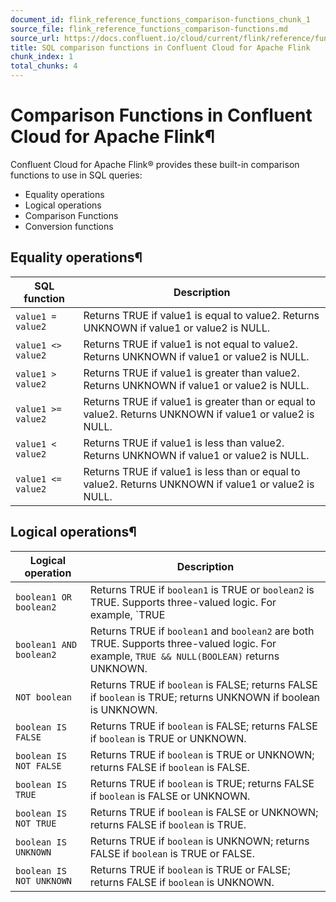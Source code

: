 ```yaml
---
document_id: flink_reference_functions_comparison-functions_chunk_1
source_file: flink_reference_functions_comparison-functions.md
source_url: https://docs.confluent.io/cloud/current/flink/reference/functions/comparison-functions.html
title: SQL comparison functions in Confluent Cloud for Apache Flink
chunk_index: 1
total_chunks: 4
---
```


# Comparison Functions in Confluent Cloud for Apache Flink¶

Confluent Cloud for Apache Flink® provides these built-in comparison functions to use in SQL queries:

* Equality operations
* Logical operations
* Comparison Functions
* Conversion functions

## Equality operations¶

SQL function | Description
---|---
`value1 = value2` | Returns TRUE if value1 is equal to value2. Returns UNKNOWN if value1 or value2 is NULL.
`value1 <> value2` | Returns TRUE if value1 is not equal to value2. Returns UNKNOWN if value1 or value2 is NULL.
`value1 > value2` | Returns TRUE if value1 is greater than value2. Returns UNKNOWN if value1 or value2 is NULL.
`value1 >= value2` | Returns TRUE if value1 is greater than or equal to value2. Returns UNKNOWN if value1 or value2 is NULL.
`value1 < value2` | Returns TRUE if value1 is less than value2. Returns UNKNOWN if value1 or value2 is NULL.
`value1 <= value2` | Returns TRUE if value1 is less than or equal to value2. Returns UNKNOWN if value1 or value2 is NULL.

## Logical operations¶

Logical operation | Description
---|---
`boolean1 OR boolean2` | Returns TRUE if `boolean1` is TRUE or `boolean2` is TRUE. Supports three-valued logic. For example, `TRUE || NULL(BOOLEAN)` returns TRUE.
`boolean1 AND boolean2` | Returns TRUE if `boolean1` and `boolean2` are both TRUE. Supports three-valued logic. For example, `TRUE && NULL(BOOLEAN)` returns UNKNOWN.
`NOT boolean` | Returns TRUE if `boolean` is FALSE; returns FALSE if `boolean` is TRUE; returns UNKNOWN if boolean is UNKNOWN.
`boolean IS FALSE` | Returns TRUE if `boolean` is FALSE; returns FALSE if `boolean` is TRUE or UNKNOWN.
`boolean IS NOT FALSE` | Returns TRUE if `boolean` is TRUE or UNKNOWN; returns FALSE if `boolean` is FALSE.
`boolean IS TRUE` | Returns TRUE if `boolean` is TRUE; returns FALSE if `boolean` is FALSE or UNKNOWN.
`boolean IS NOT TRUE` | Returns TRUE if `boolean` is FALSE or UNKNOWN; returns FALSE if `boolean` is TRUE.
`boolean IS UNKNOWN` | Returns TRUE if `boolean` is UNKNOWN; returns FALSE if `boolean` is TRUE or FALSE.
`boolean IS NOT UNKNOWN` | Returns TRUE if `boolean` is TRUE or FALSE; returns FALSE if `boolean` is UNKNOWN.
